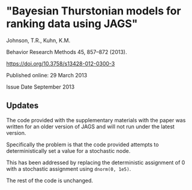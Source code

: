# "Bayesian Thurstonian models for ranking data using JAGS"

Johnson, T.R., Kuhn, K.M.

Behavior Research Methods 45, 857–872 (2013). 

https://doi.org/10.3758/s13428-012-0300-3

Published online: 29 March 2013

Issue Date September 2013

## Updates

The code provided with the supplementary materials with the paper was written for an older version of JAGS and will not run under the latest version.

Specifically the problem is that the code provided attempts to deterministically set a value for a stochastic node.

This has been addressed by replacing the deterministic assignment of 0 with a stochastic assignment using `dnorm(0, 1e5)`.

The rest of the code is unchanged.